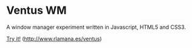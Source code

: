 Ventus WM
===========================

A window manager experiment written in Javascript, HTML5 and CSS3.

<a href="http://www.rlamana.es/ventus">Try it!</a> (http://www.rlamana.es/ventus)

